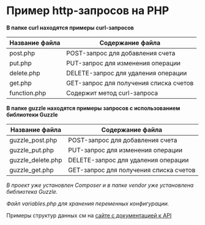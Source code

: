  Пример http-запросов на PHP
=======================================================================================

**В папке curl находятся примеры curl-запросов**

Название файла  | Содержание файла
----------------|----------------------
post.php        | POST-запрос для добавления счета
put.php         | PUT-запрос для изменения операции
delete.php      | DELETE-запрос для удаления операции
get.php         | GET-запрос для получения списка счетов
function.php    | Содержит метод curl-запроса

**В папке guzzle находятся примеры запросов с использованием библиотеки Guzzle**

Название файла      | Содержание файла
--------------------|----------------------
guzzle_post.php     | POST-запрос для добавления счета
guzzle_put.php      | PUT-запрос для изменения операции
guzzle_delete.php   | DELETE-запрос для удаления операции
guzzle_get.php      | GET-запрос для получения списка счетов


_В проект уже установлен Composer и в папке vendor уже установлена библиотека Guzzle._

_Файл variables.php для хранения переменных конфигурации._

Примеры структур данных см на [сайте с документацией к API](https://apidoc.planfact.io/)